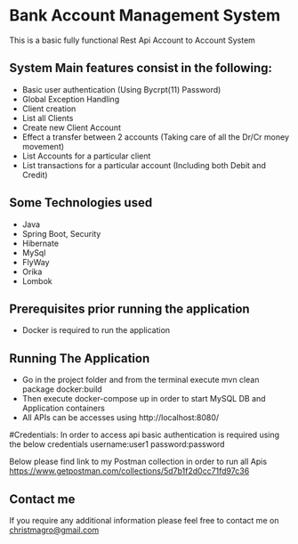 # Bank Account Management System

This is a basic fully functional Rest Api Account to Account System
 
## System Main features consist in the following:

- Basic user authentication (Using Bycrpt(11) Password)
- Global Exception Handling
- Client creation 
- List all Clients
- Create new Client Account
- Effect a transfer between 2 accounts (Taking care of all the Dr/Cr money movement)
- List Accounts for a particular client
- List transactions for a particular account (Including both Debit and Credit) 

## Some Technologies used
- Java
- Spring Boot, Security
- Hibernate
- MySql
- FlyWay
- Orika
- Lombok


## Prerequisites prior running the application
- Docker is required to run the application

## Running The Application
- Go in the project folder and from the terminal execute mvn clean package docker:build
- Then execute docker-compose up in order to start MySQL DB and Application containers
- All APIs can be accesses using http://localhost:8080/


#Credentials:
In order to access api basic authentication is required using the below credentials
username:user1
password:password

Below please find link to my Postman collection in order to run all Apis
https://www.getpostman.com/collections/5d7b1f2d0cc71fd97c36

## Contact me
If you require any additional information please feel free to contact me on christmagro@gmail.com